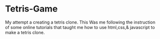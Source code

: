 # Tetris-Game
My attempt a creating a tetris clone.
This Was me following the instruction of some online tutorials that taught me how to use html,css,&  javascript to make a tetris clone.
